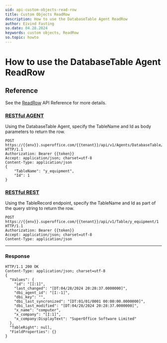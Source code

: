 ```yaml
---
uid: api-custom-objects-read-row
title: Custom Objects ReadRow
description: How to use the DatabaseTable Agent ReadRow
author: Eivind Fasting
so.date: 04.28.2024
keywords: custom objects, ReadRow
so.topic: howto
---
```


# How to use the DatabaseTable Agent ReadRow

## Reference

See the [ReadRow][1] API Reference for more details.

<!-- markdownlint-disable MD051 -->
### [RESTful AGENT](#tab/DatabaseTableAgent)

Using the DatabaseTable Agent, specify the TableName and Id as body parameters to return the row.

```http!
POST https://{{env}}.superoffice.com/{{tenant}}/api/v1/Agents/DatabaseTable/ReadRow HTTP/1.1
Authorization: Bearer {{token}}
Accept: application/json; charset=utf-8
Content-Type: application/json
{
    "TableName": "y_equipment",
    "Id": 1
}
```

### [RESTful REST](#tab/TableRecord)

Using the TableRecord endpoint, specify the TableName and Id as part of the query string to return the row.

```http!
POST https://{{env}}.superoffice.com/{{tenant}}/api/v1/Table/y_equipment/1 HTTP/1.1
Authorization: Bearer {{token}}
Accept: application/json; charset=utf-8
Content-Type: application/json
```

***
<!-- markdownlint-restore -->
### Response

```http_
HTTP/1.1 200 OK
Content-Type: application/json; charset=utf-8
{
  "Values": {
    "id": "[I:1]",
    "last_changed": "[DT:04/28/2024 20:28:37.0000000]",
    "dbi_agent_id": "[I:-1]",
    "dbi_key": "",
    "dbi_last_syncronized": "[DT:01/01/0001 00:00:00.0000000]",
    "dbi_last_modified": "[DT:04/28/2024 20:28:37.0000000]",
    "x_name": "computer",
    "x_company": "[I:1]",
    "x_company:DisplayText": "SuperOffice Software Limited"
  },
  "TableRight": null,
  "FieldProperties": {}
}
```

<!-- Referenced links -->
[1]: ../../../reference/restful/agent/DatabaseTable_Agent/v1DatabaseTableAgent_ReadRow.md